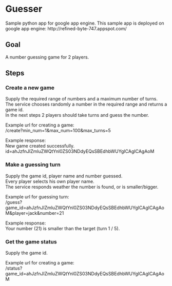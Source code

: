 <h1>Guesser</h1>
Sample python app for google app engine.
This sample app is deployed on google app engine:
http://refined-byte-747.appspot.com/

<h2>Goal</h2>
A number guessing game for 2 players.


<h2>Steps</h2>

<h3>Create a new game</h3>
Supply the required range of numbers and a maximum number of turns.
<br>The service chooses randomly a number in the required range and returns a game id.
<br>In the next steps 2 players should take turns and guess the number.

Example url for creating a game:
<br>/create?min_num=1&max_num=100&max_turns=5

Example response:
<br>New game created successfully.
<br>id=ahJzfnJlZmluZWQtYnl0ZS03NDdyEQsSBEdhbWUYgICAgICAgAoM

<h3>Make a guessing turn</h3>
Supply the game id, player name and number guessed.
<br>Every player selects his own player name.
<br>The service responds weather the number is found, or is smaller/bigger.

Example url for guessing turn:
<br>/guess?game_id=ahJzfnJlZmluZWQtYnl0ZS03NDdyEQsSBEdhbWUYgICAgICAgAoM&player=jack&number=21

Example response:
<br>Your number (21) is smaller than the target (turn 1 / 5).


<h3>Get the game status</h3>
Supply the game id.

Example url for creating a game:
<br>/status?game_id=ahJzfnJlZmluZWQtYnl0ZS03NDdyEQsSBEdhbWUYgICAgICAgAoM

